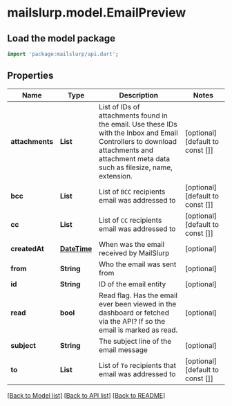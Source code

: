 # mailslurp.model.EmailPreview

## Load the model package
```dart
import 'package:mailslurp/api.dart';
```

## Properties
Name | Type | Description | Notes
------------ | ------------- | ------------- | -------------
**attachments** | **List<String>** | List of IDs of attachments found in the email. Use these IDs with the Inbox and Email Controllers to download attachments and attachment meta data such as filesize, name, extension. | [optional] [default to const []]
**bcc** | **List<String>** | List of `BCC` recipients email was addressed to | [optional] [default to const []]
**cc** | **List<String>** | List of `CC` recipients email was addressed to | [optional] [default to const []]
**createdAt** | [**DateTime**](DateTime) | When was the email received by MailSlurp | [optional] 
**from** | **String** | Who the email was sent from | [optional] 
**id** | **String** | ID of the email entity | [optional] 
**read** | **bool** | Read flag. Has the email ever been viewed in the dashboard or fetched via the API? If so the email is marked as read. | [optional] 
**subject** | **String** | The subject line of the email message | [optional] 
**to** | **List<String>** | List of `To` recipients that email was addressed to | [optional] [default to const []]

[[Back to Model list]](../README#documentation-for-models) [[Back to API list]](../README#documentation-for-api-endpoints) [[Back to README]](../README)


